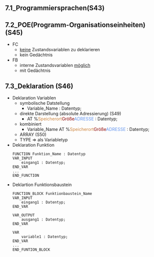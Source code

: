 ## 7.1_Programmiersprachen(S43) 
## 7.2_POE(Programm-Organisationseinheiten)(S45) 
- FC
	- <u>keine</u> Zustandsvariablen zu deklarieren 
	- kein Gedächtnis 
- FB
	- interne Zustandsvariablen <u>möglich</u> 
	- mit Gedächtnis 
## 7.3_Deklaration (S46)
- Deklaration Variablen
	- symbolische Datstellung
		- Variable_Name : Datentyp;
	- direkte Darstellung (absolute Adressierung) (S49)
		- AT %<font color = "peru">Speicherort</font><font color = "darkred">Größe</font><font color = "CornflowerBlue">ADRESSE</font> : Datentyp; 
	- kombiniert
		-  Variable_Name AT %<font color = "peru">Speicherort</font><font color = "darkred">Größe</font><font color = "CornflowerBlue">ADRESSE</font> : Datentyp; 
	- ARRAY (S50) 
	- TYPE $\Rightarrow$ als Variabletyp 
- Deklaration Funktion
	```
	FUNCTION Funktion_Name : Datentyp
	VAR_INPUT
		eingang1 : Datentyp;
	END_VAR
	...
	END_FUNCTION
	```
- Deklartion Funktionsbaustein
	```
	FUNCTION_BLOCK Funktionbaustein_Name
	VAR_INPUT
		eingang1 : Datentyp;
	END_VAR
	
	VAR_OUTPUT
		ausgang1 : Datentyp;
	END_VAR
	
	VAR
		variable1 : Datentyp;
	END_VAR
	...
	END_FUNTION_BLOCK
	```


